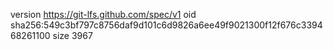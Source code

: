 version https://git-lfs.github.com/spec/v1
oid sha256:549c3bf797c8756daf9d101c6d9826a6ee49f9021300f12f676c339468261100
size 3967
